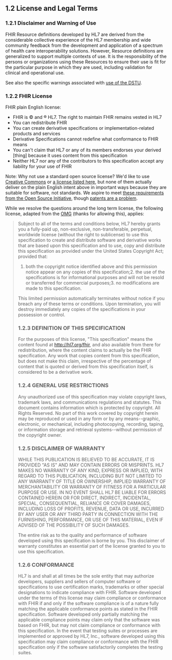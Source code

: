 ## <span class="sectioncount">1.2<a name="1.2"> </a></span> License and Legal Terms

<a name="disclaimer"/>

### <span class="sectioncount">1.2.1<a name="1.2.1"> </a></span> Disclaimer and Warning of Use

FHIR Resource definitions developed by HL7 are derived from the considerable collective 
experience of the HL7 membership and wide community feedback from the development and 
application of a spectrum of health care interoperability solutions.  However, Resource 
definitions are generalized to support multiple contexts of use. It is the responsibility 
of the persons or organizations using these Resources to ensure their use is fit for the 
particular purpose in which they are used, including validation for clinical and operational use.

<a name="ballotstatus"/>

See also the specific warnings associated with <a href="todo.html">use of the DSTU</a>.

<a name="license"/>

### <span class="sectioncount">1.2.2<a name="1.2.2"> </a></span> FHIR License

FHIR plain English license:

*   FHIR is &copy; and &reg; HL7. The right to maintain FHIR remains vested in HL7
*   You can redistribute FHIR
*   You can create derivative specifications or implementation-related products and services
*   Derivative Specifications cannot redefine what conformance to FHIR means
*   You can't claim that HL7 or any of its members endorses your derived [thing] because it uses content from this specification
*   Neither HL7 nor any of the contributors to this specification accept any liability for your use of FHIR

Note: Why not use a standard open source license? We'd like to use [Creative Commons](http://creativecommons.org/) or 
[a license listed here](http://opensource.org/licenses/alphabetical), but none of them actually deliver on 
the plain English intent above in important ways because they are suitable for software, not standards. 
We aspire to meet [these requirements from the Open Source Initiative](http://opensource.org/osr-intro), 
though [patents are a problem](http://xml.coverpages.org/patents.html). 

While we resolve the questions around the long term license, the following license,
adapted from the [OMG](http://www.omg.org) (thanks for allowing this), applies:

> Subject to all of the terms and conditions below, HL7 hereby grants you a fully-paid up, 
> non-exclusive, non-transferable, perpetual, worldwide license (without the right to 
> sublicense) to use this specification to create and distribute software and derivative
> works that are based upon this specification and to use, copy and 
> distribute this specification as provided under the United States Copyright Act; provided that: 
> 
> 1.  both the copyright notice identified above and this permission notice appear on any copies of this specification;2.  the use of the specifications is for informational purposes and will not be resold or transferred for commercial purposes;3.  no modifications are made to this specification.
> 
> This limited permission automatically terminates without notice if you breach any of 
> these terms or conditions. Upon termination, you will destroy immediately any copies 
> of the specifications in your possession or control. 
> 
> ### <span class="sectioncount">1.2.3<a name="1.2.3"> </a></span> DEFINITION OF THIS SPECIFICATION
> 
> For the purposes of this license, &quot;This specification&quot; means the content 
> found at http://hl7.org/fhir, and also available from there for 
> redistribution, where the content claims to actually be the FHIR specification. 
> Any work that copies content from this specification, but does not make this 
> claim, irrespective of the percentage of content that is quoted or derived 
> from this specification itself, is considered to be a derivative work.
> 
> ### <span class="sectioncount">1.2.4<a name="1.2.4"> </a></span> GENERAL USE RESTRICTIONS
> 
> Any unauthorized use of this specification may violate copyright laws, trademark laws, and communications 
> regulations and statutes. This document contains information which is protected by copyright. All Rights 
> Reserved. No part of this work covered by copyright herein may be reproduced or used in any form or by 
> any means--graphic, electronic, or mechanical, including photocopying, recording, taping, or information 
> storage and retrieval systems--without permission of the copyright owner.
> 
> ### <span class="sectioncount">1.2.5<a name="1.2.5"> </a></span> DISCLAIMER OF WARRANTY
> 
> WHILE THIS PUBLICATION IS BELIEVED TO BE ACCURATE, IT IS PROVIDED &quot;AS IS&quot; AND MAY CONTAIN ERRORS OR 
> MISPRINTS. HL7 MAKES NO WARRANTY OF ANY KIND, EXPRESS OR IMPLIED, WITH REGARD TO THIS PUBLICATION, 
> INCLUDING BUT NOT LIMITED TO ANY WARRANTY OF TITLE OR OWNERSHIP, IMPLIED WARRANTY OF MERCHANTABILITY OR 
> WARRANTY OF FITNESS FOR A PARTICULAR PURPOSE OR USE. IN NO EVENT SHALL HL7  BE LIABLE FOR ERRORS 
> CONTAINED HEREIN OR FOR DIRECT, INDIRECT, INCIDENTAL, SPECIAL, CONSEQUENTIAL, RELIANCE OR COVER 
> DAMAGES, INCLUDING LOSS OF PROFITS, REVENUE, DATA OR USE, INCURRED BY ANY USER OR ANY THIRD PARTY 
> IN CONNECTION WITH THE FURNISHING, PERFORMANCE, OR USE OF THIS MATERIAL, EVEN IF ADVISED OF THE 
> POSSIBILITY OF SUCH DAMAGES. 
> 
> The entire risk as to the quality and performance of software developed using this specification is 
> borne by you. This disclaimer of warranty constitutes an essential part of the license granted to 
> you to use this specification.
> 
> ### <span class="sectioncount">1.2.6<a name="1.2.6"> </a></span> CONFORMANCE
> 
> HL7 is and shall at all times be the sole entity that may authorize developers, suppliers and 
> sellers of computer software or specifications to use certification marks, trademarks or other 
> special designations to indicate compliance with FHIR. Software developed under the 
> terms of this license may claim compliance or conformance with FHIR if and only 
> if the software compliance is of a nature fully matching the applicable conformance points as 
> stated in the FHIR specification. Software developed only partially matching the applicable 
> compliance points may claim only that the software was based on FHIR, but may 
> not claim compliance or conformance with this specification. In the event that testing suites 
> or processes are implemented or approved by HL7, Inc., software developed using this 
> specification may claim compliance or conformance with the FHIR specification only if the 
> software satisfactorily completes the testing suites.